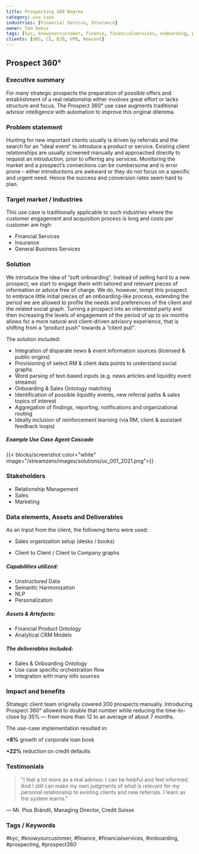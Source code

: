 ```yaml
---
title: Prospecting 360 Degree
category: use case
industries: [Financial Service, Insurance]
owner: Tom Debus
tags: [kyc, knowyourcustomer, finance, financialservices, onboarding, prospecting, prospect360]
clients: [UBS, CS, BJB, VPB, Newcent]
---
```


## Prospect 360°


### Executive summary
For many strategic prospects the preparation of possible offers and establishment of a real relationship either involves great effort or lacks structure and focus. The Prospect 360° use case augments traditional advisor intelligence with automation to improve this original dilemma.

<!-- 2 Problem statement -->
### Problem statement
Hunting for new important clients usually is driven by referrals and the search for an “ideal event“ to introduce a product or service. Existing client relationships are usually screened manually and approached directly to request an introduction, prior to offering any services. Monitoring the market and a prospect’s connections can be cumbersome and is error prone – either introductions are awkward or they do not focus on a specific and urgent need. Hence the success and conversion rates seem hard to plan.

<!-- 3 Target markets -->
### Target market / Industries
This use case is traditionally applicable to such industries where the customer engagement and acquisition process is long and costs per customer are high:

* Financial Services
* Insurance
* General Business Services

<!-- 4 Solution description -->

### Solution
We introduce the idea of “soft onboarding”. Instead of selling hard to a new prospect, we start to engage them with tailored and relevant pieces of information or advice free of charge. We do, however, tempt this prospect to embrace little initial pieces of an onboarding-like process, extending the period we are allowed to profile the needs and preferences of the client and the related social graph. Turning a prospect into an interested party and then increasing the levels of engagement of the period of up to six months allows for a more natural and client-driven advisory experience, that is shifting from a “product push” towards a “client pull”.

The solution included:

- Integration of disparate news & event information sources (licensed & public origins)
- Provisioning of select RM & client data points to understand social graphs
- Word parsing of text-based inputs (e.g. news articles and liquidity event streams)
- Onboarding & Sales Ontology matching
- Identification of possible liquidity events, new referral paths & sales topics of interest
- Aggregation of findings, reporting, notifications and organizational routing
- Ideally inclusion of reinforcement learning (via RM, client & assistant feedback loops)



##### Example Use Case Agent Cascade
{{< blocks/screenshot color="white" image="/streamzero/images/solutions/uc_001_2021.png">}}

<!-- 5 Stakeholders -->

### Stakeholders
- Relationship Management
- Sales
- Marketing

<!-- 6 Inputs, tools and deliverables -->
### Data elements, Assets and Deliverables

As an Input from the client, the following items were used:

- Sales organization setup (desks / books)

- Client to Client / Client to Company graphs

##### Capabilities utilized:

- Unstructured Data  
- Semantic Harmonization
- NLP  
- Personalization

##### Assets & Artefacts:

- Financial Product Ontology
- Analytical CRM Models

##### The deliverables included:

- Sales & Onboarding Ontology
- Use case specific orchestration flow
- Integration with many info sources

<!-- 7 Implementation results -->
### Impact and benefits
Strategic client team originally covered 200 prospects manually. Introducing Prospect 360° allowed to double that number while reducing the time-to-close by 35% — from more than 12 to an average of about 7 months.

The use-case implementation resulted in:

**+8%** growth of corporate loan book

**+22%** reduction on credit defaults

<!-- 8 Testimonials -->

### Testimonials

> "I feel a lot more as a real advisor. I can be helpful and feel informed. And I still can make my own judgments of what is relevant for my personal relationship to existing clients and new referrals. I learn as the system learns."

— Mr. Pius Brändli, Managing Director, Credit Suisse

<!-- 9 Tags / Keywords -->

### Tags / Keywords
#kyc, #knowyourcustomer, #finance, #financialservices, #onboarding, #prospecting, #prospect360
